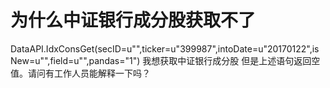 # 为什么中证银行成分股获取不了

DataAPI.IdxConsGet(secID=u"",ticker=u"399987",intoDate=u"20170122",isNew=u"",field=u"",pandas="1")
我想获取中证银行成分股 但是上述语句返回空值。请问有工作人员能解释一下吗？